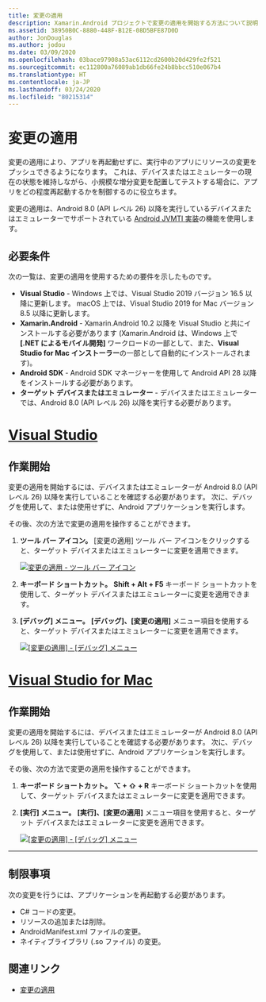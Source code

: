 ```yaml
---
title: 変更の適用
description: Xamarin.Android プロジェクトで変更の適用を開始する方法について説明します。
ms.assetid: 38950B0C-8880-448F-B12E-08D5BFE87D0D
author: JonDouglas
ms.author: jodou
ms.date: 03/09/2020
ms.openlocfilehash: 03bace97908a53ac6112cd2600b20d429fe2f521
ms.sourcegitcommit: ec112800a76089ab1db66fe24b8bbcc510e067b4
ms.translationtype: HT
ms.contentlocale: ja-JP
ms.lasthandoff: 03/24/2020
ms.locfileid: "80215314"
---
```

# <a name="apply-changes"></a>変更の適用

変更の適用により、アプリを再起動せずに、実行中のアプリにリソースの変更をプッシュできるようになります。 これは、デバイスまたはエミュレーターの現在の状態を維持しながら、小規模な増分変更を配置してテストする場合に、アプリをどの程度再起動するかを制御するのに役立ちます。

変更の適用は、Android 8.0 (API レベル 26) 以降を実行しているデバイスまたはエミュレーターでサポートされている [Android JVMTI 実装](https://docs.oracle.com/javase/8/docs/platform/jvmti/jvmti.html#bci)の機能を使用します。

## <a name="requirements"></a>必要条件

次の一覧は、変更の適用を使用するための要件を示したものです。

- **Visual Studio** - Windows 上では、Visual Studio 2019 バージョン 16.5 以降に更新します。 macOS 上では、Visual Studio 2019 for Mac バージョン 8.5 以降に更新します。
- **Xamarin.Android** - Xamarin.Android 10.2 以降を Visual Studio と共にインストールする必要があります (Xamarin.Android は、Windows 上で **[.NET によるモバイル開発]** ワークロードの一部として、また、**Visual Studio for Mac インストーラー**の一部として自動的にインストールされます)。
- **Android SDK** - Android SDK マネージャーを使用して Android API 28 以降をインストールする必要があります。
- **ターゲット デバイスまたはエミュレーター** - デバイスまたはエミュレーターでは、Android 8.0 (API レベル 26) 以降を実行する必要があります。

# <a name="visual-studio"></a>[Visual Studio](#tab/windows)

## <a name="get-started"></a>作業開始

変更の適用を開始するには、デバイスまたはエミュレーターが Android 8.0 (API レベル 26) 以降を実行していることを確認する必要があります。 次に、デバッグを使用して、または使用せずに、Android アプリケーションを実行します。

その後、次の方法で変更の適用を操作することができます。

1. **ツール バー アイコン。** [変更の適用] ツール バー アイコンをクリックすると、ターゲット デバイスまたはエミュレーターに変更を適用できます。

    [![変更の適用 - ツール バー アイコン](apply-changes-images/Apply-Changes-Toolbar.png)](apply-changes-images/Apply-Changes-Toolbar.png#lightbox)

2. **キーボード ショートカット。** **Shift + Alt + F5** キーボード ショートカットを使用して、ターゲット デバイスまたはエミュレーターに変更を適用できます。
3. **[デバッグ] メニュー。** **[デバッグ]、[変更の適用]** メニュー項目を使用すると、ターゲット デバイスまたはエミュレーターに変更を適用できます。

    [![[変更の適用] - [デバッグ] メニュー](apply-changes-images/Apply-Changes-Debug-Menu.png)](apply-changes-images/Apply-Changes-Debug-Menu.png#lightbox)

# <a name="visual-studio-for-mac"></a>[Visual Studio for Mac](#tab/macos)

## <a name="get-started"></a>作業開始

変更の適用を開始するには、デバイスまたはエミュレーターが Android 8.0 (API レベル 26) 以降を実行していることを確認する必要があります。 次に、デバッグを使用して、または使用せずに、Android アプリケーションを実行します。

その後、次の方法で変更の適用を操作することができます。

1. **キーボード ショートカット。** **⌥ + ⇧ + R** キーボード ショートカットを使用して、ターゲット デバイスまたはエミュレーターに変更を適用できます。
2. **[実行] メニュー。** **[実行]、[変更の適用]** メニュー項目を使用すると、ターゲット デバイスまたはエミュレーターに変更を適用できます。

    [![[変更の適用] - [デバッグ] メニュー](apply-changes-images/Apply-Changes-Debug-Menu-Mac.png)](apply-changes-images/Apply-Changes-Debug-Menu-Mac.png#lightbox)

-----

## <a name="limitations"></a>制限事項

次の変更を行うには、アプリケーションを再起動する必要があります。

- C# コードの変更。
- リソースの追加または削除。
- AndroidManifest.xml ファイルの変更。
- ネイティブライブラリ (.so ファイル) の変更。

## <a name="related-links"></a>関連リンク

- [変更の適用](https://developer.android.com/studio/run#apply-changes)
